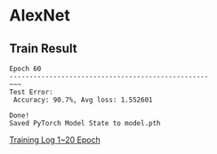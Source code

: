 # AlexNet

## Train Result

```
Epoch 60
--------------------------------------------------
~~~
Test Error:
 Accuracy: 90.7%, Avg loss: 1.552601

Done!
Saved PyTorch Model State to model.pth
```

[Training Log 1~20 Epoch](./training_log.md)

